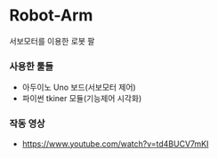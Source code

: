 # Robot-Arm
서보모터를 이용한 로봇 팔

### 사용한 툴들
* 아두이노 Uno 보드(서보모터 제어)
* 파이썬 tkiner 모듈(기능제어 시각화)

### 작동 영상
* https://www.youtube.com/watch?v=td4BUCV7mKI
